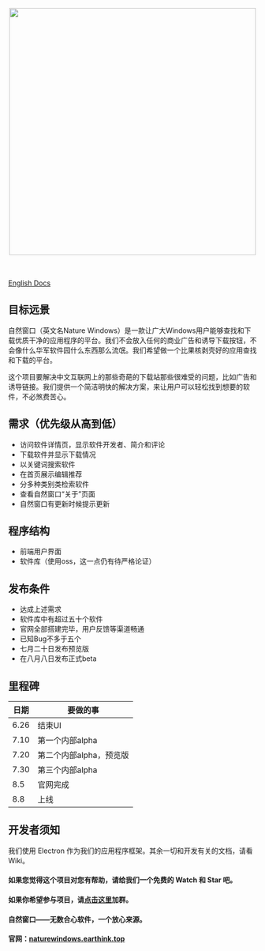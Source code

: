

<div id="logo" align="center">
  <br/><br/><br/>
<img src="https://cdn-heycrab.crabapi.cn/staticnw/style/%E7%BB%84%2041.png" width="500px" align="center">
  <br/><br/><br/>
</div>



[English Docs](https://github.com/NatureWindows/NatureWindows/blob/main/README_en-us.md)


## 目标远景

自然窗口（英文名Nature Windows）是一款让广大Windows用户能够查找和下载优质干净的应用程序的平台。我们不会放入任何的商业广告和诱导下载按钮，不会像什么华军软件园什么东西那么流氓。我们希望做一个比果核剥壳好的应用查找和下载的平台。

这个项目要解决中文互联网上的那些奇葩的下载站那些很难受的问题，比如广告和诱导链接。我们提供一个简洁明快的解决方案，来让用户可以轻松找到想要的软件，不必煞费苦心。

## 需求（优先级从高到低）

- 访问软件详情页，显示软件开发者、简介和评论
- 下载软件并显示下载情况
- 以关键词搜索软件
- 在首页展示编辑推荐
- 分多种类别类检索软件
- 查看自然窗口“关于”页面
- 自然窗口有更新时候提示更新

## 程序结构

- 前端用户界面
- 软件库（使用oss，这一点仍有待严格论证）

## 发布条件

- 达成上述需求
- 软件库中有超过五十个软件
- 官网全部搭建完毕，用户反馈等渠道畅通
- 已知Bug不多于五个
- 七月二十日发布预览版
- 在八月八日发布正式beta

## 里程碑

| 日期 | 要做的事 |
|  ----  | ----  |
| 6.26 | 结束UI |
| 7.10 | 第一个内部alpha |
| 7.20 | 第二个内部alpha，预览版 |
| 7.30 | 第三个内部alpha |
| 8.5 | 官网完成 |
| 8.8 | 上线 |

## 开发者须知

我们使用 Electron 作为我们的应用程序框架。其余一切和开发有关的文档，请看Wiki。

#### 如果您觉得这个项目对您有帮助，请给我们一个免费的 Watch 和 Star 吧。

#### 如果你希望参与项目，请[点击这里](https://jq.qq.com/?_wv=1027&k=Yh8sIZIP "加入自然窗口项目组")加群。

#### 自然窗口——无数合心软件，一个放心来源。

#### 官网：[naturewindows.earthink.top](https://naturewindows.earthink.top)

